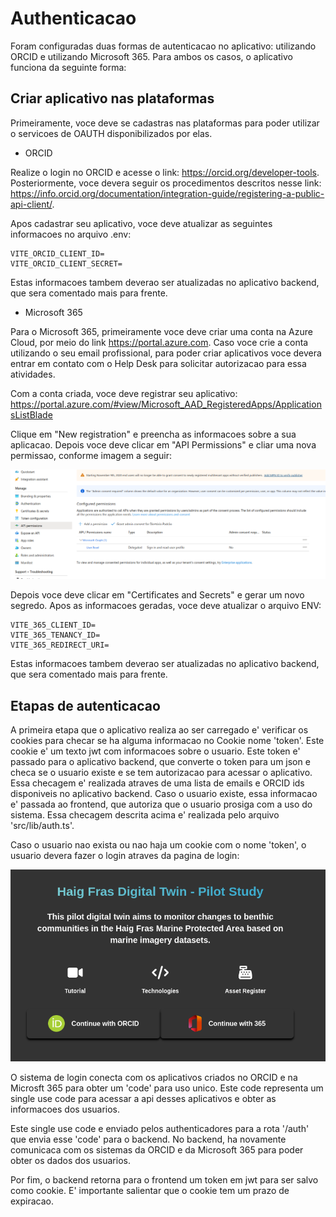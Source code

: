 # Authenticacao

Foram configuradas duas formas de autenticacao no aplicativo: utilizando ORCID e utilizando Microsoft 365. Para ambos os casos, o aplicativo funciona da seguinte forma:

## Criar aplicativo nas plataformas

Primeiramente, voce deve se cadastras nas plataformas para poder utilizar o servicoes de OAUTH disponibilizados por elas.

- ORCID

Realize o login no ORCID e acesse o link: https://orcid.org/developer-tools. Posteriormente, voce devera seguir os procedimentos descritos nesse link: https://info.orcid.org/documentation/integration-guide/registering-a-public-api-client/.

Apos cadastrar seu aplicativo, voce deve atualizar as seguintes informacoes no arquivo .env:

```
VITE_ORCID_CLIENT_ID=
VITE_ORCID_CLIENT_SECRET=
```

Estas informacoes tambem deverao ser atualizadas no aplicativo backend, que sera comentado mais para frente.


- Microsoft 365

Para o Microsoft 365, primeiramente voce deve criar uma conta na Azure Cloud, por meio do link https://portal.azure.com. Caso voce crie a conta utilizando o seu email profissional, para poder criar aplicativos voce devera entrar em contato com o Help Desk para solicitar autorizacao para essa atividades.

Com a conta criada, voce deve registrar seu aplicativo: https://portal.azure.com/#view/Microsoft_AAD_RegisteredApps/ApplicationsListBlade

Clique em "New registration" e preencha as informacoes sobre a sua aplicacao. Depois voce deve clicar em "API Permissions" e cliar uma nova permissao, conforme imagem a seguir:

![API and tokens](assets/image-1.png)

Depois voce deve clicar em "Certificates and Secrets" e gerar um novo segredo. Apos as informacoes geradas, voce deve atualizar o arquivo ENV:

```
VITE_365_CLIENT_ID=
VITE_365_TENANCY_ID=
VITE_365_REDIRECT_URI=
```

Estas informacoes tambem deverao ser atualizadas no aplicativo backend, que sera comentado mais para frente.

## Etapas de autenticacao

A primeira etapa que o aplicativo realiza ao ser carregado e' verificar os cookies para checar se ha alguma informacao no Cookie nome 'token'. Este cookie e' um texto jwt com informacoes sobre o usuario. Este token e' passado para o aplicativo backend, que converte o token para um json e checa se o usuario existe e se tem autorizacao para acessar o aplicativo. Essa checagem e' realizada atraves de uma lista de emails e ORCID ids disponiveis no aplicativo backend. Caso o usuario existe, essa informacao e' passada ao frontend, que autoriza que o usuario prosiga com a uso do sistema. Essa checagem descrita acima e' realizada pelo arquivo 'src/lib/auth.ts'.

Caso o usuario nao exista ou nao haja um cookie com o nome 'token', o usuario devera fazer o login atraves da pagina de login:

![Login](assets/image.png)

O sistema de login conecta com os aplicativos criados no ORCID e na Microsft 365 para obter um 'code' para uso unico. Este code representa um single use code para acessar a api desses aplicativos e obter as informacoes dos usuarios.

Este single use code e enviado pelos authenticadores para a rota '/auth' que envia esse 'code' para o backend. No backend, ha novamente comunicaca com os sistemas da ORCID e da Microsoft 365 para poder obter os dados dos usuarios.

Por fim, o backend retorna para o frontend um token em jwt para ser salvo como cookie. E' importante salientar que o cookie tem um prazo de expiracao.
